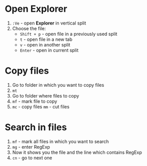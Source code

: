 #                  Open Explorer

1. `:Ve` - open **Explorer** in vertical split
2. Choose the file:
    - `Shift + p` - open file in a previously used split
    - `t` - open file in a new tab
    - `v` - open in another split
    - `Enter` - open in current split










#                  Copy files

1. Go to folder in which you want to copy files
2. `mt`
3. Go to folder where files to copy
4. `mf` - mark file to copy
5. `mc` - copy files
   `mm` - cut files









#                  Search in files

1. `mf` - mark all files in which you want to search
2. `mg` - enter RegExp
3. Now it shows you the file and the line which contains RegExp
4. `cn` - go to next one
